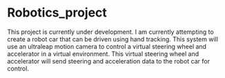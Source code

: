# Robotics_project
 
This project is currently under development. I am currently attempting to create a robot car that can be driven using hand tracking. This system will use an ultraleap motion camera to control a virtual steering wheel and accelerator in a virtual environment. This virtual steering wheel and accelerator will send steering and acceleration data to the robot car for control. 
